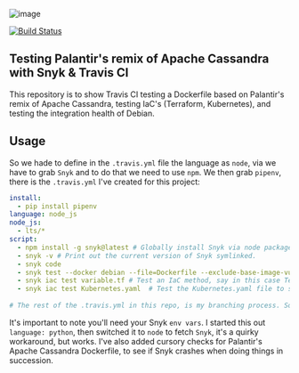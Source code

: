 ![image](https://user-images.githubusercontent.com/20936398/146291011-e2a74fa8-c94d-4ab1-87d0-4a64137d141b.png)

[![Build Status](https://app.travis-ci.com/Montana/snyk-palantir-cassandra.svg?branch=master)](https://app.travis-ci.com/Montana/snyk-palantir-cassandra)


## Testing Palantir's remix of Apache Cassandra with Snyk & Travis CI

This repository is to show Travis CI testing a Dockerfile based on Palantir's remix of Apache Cassandra, testing IaC's (Terraform, Kubernetes), and testing the integration health of Debian.

## Usage 

So we hade to define in the `.travis.yml` file the language as `node`, via we have to grab `Snyk` and to do that we need to use `npm`. We then grab `pipenv`, there is the `.travis.yml` I've created for this project: 

```yaml
install:
  - pip install pipenv
language: node_js
node_js:
  - lts/*
script:
  - npm install -g snyk@latest # Globally install Snyk via node package manager, using condition `@latest` for latest version.
  - snyk -v # Print out the current version of Snyk symlinked. 
  - snyk code
  - snyk test --docker debian --file=Dockerfile --exclude-base-image-vulns # Scan the Palantir Cassandra container. 
  - snyk iac test variable.tf # Test an IaC method, say in this case Terraform. With simple variables that really equal to moot.
  - snyk iac test Kubernetes.yaml  # Test the Kubernetes.yaml file to see if there's any vuln's, this is defined to run on nginx.
  
# The rest of the .travis.yml in this repo, is my branching process. So if you look at the existing .travis.yml in this repo, and wonder why it's different, that's the raeson. The above snippet will get you going. 
```

It's important to note you'll need your Snyk `env vars`. I started this out `language: python`, then switched it to `node` to fetch `Snyk`, it's a quirky workaround, but works. I've also added cursory checks for Palantir's Apache Cassandra Dockerfile, to see if Snyk crashes when doing things in succession.
